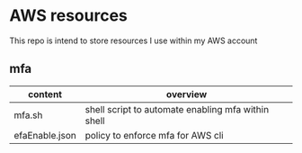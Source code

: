 # AWS resources

This repo is intend to store resources I use within my AWS account

## mfa

| content        | overview                                           |
|----------------|----------------------------------------------------|
| mfa.sh         | shell script to automate enabling mfa within shell |
| efaEnable.json | policy to enforce mfa for AWS cli                  |
